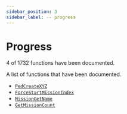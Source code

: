 ```yaml
---
sidebar_position: 3
sidebar_label: -- progress
---
```


# Progress

4 of 1732 functions have been documented.

A list of functions that have been documented.

- [`PedCreateXYZ`](./PedCreateXYZ)
- [`ForceStartMissionIndex`](./ForceStartMissionIndex)
- [`MissionGetName`](./MissionGetName)
- [`GetMissionCount`](./GetMissionCount)
